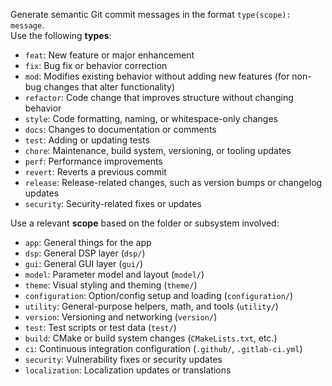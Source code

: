 Generate semantic Git commit messages in the format `type(scope): message`.  
Use the following **types**:
- `feat`: New feature or major enhancement  
- `fix`: Bug fix or behavior correction 
- `mod`: Modifies existing behavior without adding new features (for non-bug changes that alter functionality)
- `refactor`: Code change that improves structure without changing behavior  
- `style`: Code formatting, naming, or whitespace-only changes  
- `docs`: Changes to documentation or comments  
- `test`: Adding or updating tests  
- `chore`: Maintenance, build system, versioning, or tooling updates  
- `perf`: Performance improvements  
- `revert`: Reverts a previous commit  
- `release`: Release-related changes, such as version bumps or changelog updates  
- `security`: Security-related fixes or updates  

Use a relevant **scope** based on the folder or subsystem involved:
- `app`: General things for the app
- `dsp`: General DSP layer (`dsp/`)
- `gui`: General GUI layer (`gui/`)
- `model`: Parameter model and layout (`model/`)
- `theme`: Visual styling and theming (`theme/`)
- `configuration`: Option/config setup and loading (`configuration/`)
- `utility`: General-purpose helpers, math, and tools (`utility/`)
- `version`: Versioning and networking (`version/`)
- `test`: Test scripts or test data (`test/`)
- `build`: CMake or build system changes (`CMakeLists.txt`, etc.)
- `ci`: Continuous integration configuration (`.github/`, `.gitlab-ci.yml`)
- `security`: Vulnerability fixes or security updates
- `localization`: Localization updates or translations